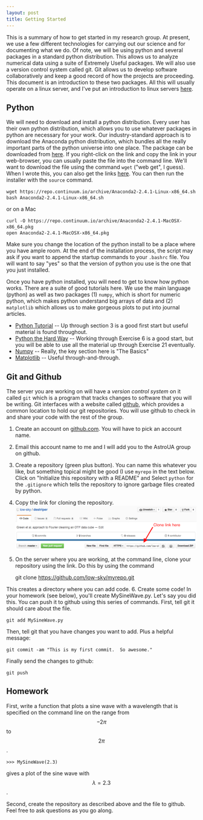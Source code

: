 ```yaml
---
layout: post
title: Getting Started
---
```


This is a summary of how to get started in my research group.  At present, we use a few different technologies for carrying out our science and for documenting what we do.  Of note, we will be using python and several packages in a standard python distribution.  This allows us to analyze numerical data using a suite of Extremely Useful packages.  We will also use a version control system called git.  Git allows us to develop software collaboratively and keep a good record of how the projects are proceeding.  This document is an introduction to these two packages.  All this will usually operate on a linux server, and I've put an introduction to linux servers [here](http://low-sky.github.io/linux/).

## Python

We will need to download and install a python distribution.  Every user has their own python distribution, which allows you to use whatever packages in python are necessary for your work.  Our industry-standard approach is to download the Anaconda python distribution, which bundles all the really important parts of the python universe into one place.  The package can be downloaded from [here](https://www.continuum.io/downloads).   If you right-click on the link and copy the link in your web-browser, you can usually paste the file into the command line.  We'll want to download the file using the command `wget` ("web get", I guess).  When I wrote this, you can also get the links [here](https://repo.continuum.io/archive/index.html).  You can then run the installer with the `source` command.

	wget https://repo.continuum.io/archive/Anaconda2-2.4.1-Linux-x86_64.sh
	bash Anaconda2-2.4.1-Linux-x86_64.sh

or on a Mac

	curl -O https://repo.continuum.io/archive/Anaconda2-2.4.1-MacOSX-x86_64.pkg
	open Anaconda2-2.4.1-MacOSX-x86_64.pkg
	
Make sure you change the location of the python install to be a place where you have ample room.  At the end of the installation process, the script may ask if you want to append the startup commands to your `.bashrc` file.  You will want to say "yes" so that the version of python you use is the one that you just installed.  

Once you have python installed, you will need to get to know how python works.  There are a suite of good tutorials here.  We use the main language (python) as well as two packages (1)  `numpy`, which is short for numeric python, which makes python understand big arrays of data and (2) `matplotlib` which allows us to make gorgeous plots to put into journal articles.

* [Python Tutorial](https://docs.python.org/2/tutorial/) -- Up through section 3 is a good first start but useful material is found throughout.  
* [Python the Hard Way](http://learnpythonthehardway.org/book/) -- Working through Exercise 6 is a good start, but you will be able to use all the material up through Exercise 21 eventually.  
* [Numpy](http://wiki.scipy.org/Tentative_NumPy_Tutorial) -- Really, the key section here is "The Basics"
* [Matplotlib](http://matplotlib.org/1.3.1/users/pyplot_tutorial.html) -- Useful through-and-through.

## Git and Github

The server you are working on will have a _version control system_ on it called `git` which is a program that tracks changes to software that you will be writing.  Git interfaces with a website called [github](https://github.com/), which provides a common location to hold our git repositories.  You will use github to check in and share your code with the rest of the group.

1. Create an account on [github.com](https://github.com/).  You will have to pick an account name.  
2. Email this account name to me and I will add you to the AstroUA group on github.
3. Create a repository (green plus button).  You can name this whatever you like, but something topical might be good (I use `myrepo` in the text below.  Click on "Initialize this repository with a README" and Select `python` for the `.gitignore` which tells the repository to ignore garbage files created by python.
4. Copy the link for cloning the repository.
![AttackOfTheClones](/images/Clones.png)
5. On the server where you are working, at the command line, clone your repository using the link.  Do this by using the command

	git clone https://github.com/low-sky/myrepo.git

This creates a directory where you can add code.
6.  Create some code!  In your homework (see below), you'll create MySineWave.py.  Let's say you did this.  You can push it to github using this series of commands.  First, tell git it should care about the file.

	git add MySineWave.py

Then, tell git that you have changes you want to add.  Plus a helpful message:

	git commit -am "This is my first commit.  So awesome."

Finally send the changes to github:

	git push

## Homework

First, write a function that plots a sine wave with a wavelength that is specified on the command line on the range from $$-2\pi$$ to $$2\pi$$.

```
>>> MySineWave(2.3)
```

gives a plot of the sine wave with $$\lambda = 2.3$$.

Second, create the repository as described above and the file to github.  Feel free to ask questions as you go along.